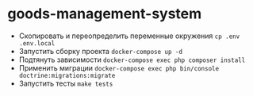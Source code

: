 # goods-management-system
 - Скопировать и переопределить переменные окружения  `cp .env .env.local` 
 - Запустить сборку проекта `docker-compose up -d`
 - Подтянуть зависимости `docker-compose exec php composer install`
 - Применить миграции `docker-compose exec php bin/console doctrine:migrations:migrate`
 - Запустить тесты `make tests`